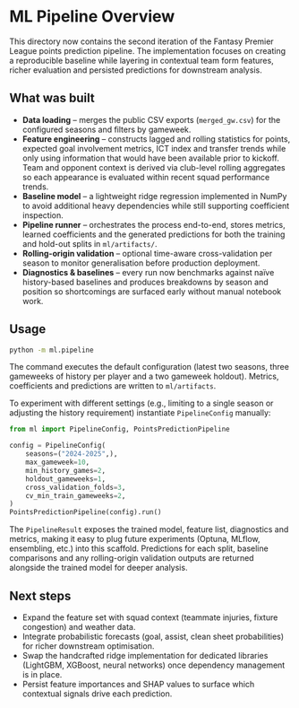 # ML Pipeline Overview

This directory now contains the second iteration of the Fantasy Premier League points prediction pipeline.
The implementation focuses on creating a reproducible baseline while layering in contextual team form
features, richer evaluation and persisted predictions for downstream analysis.

## What was built

- **Data loading** – merges the public CSV exports (`merged_gw.csv`) for the configured seasons and filters
  by gameweek.
- **Feature engineering** – constructs lagged and rolling statistics for points, expected goal involvement
  metrics, ICT index and transfer trends while only using information that would have been available prior
  to kickoff. Team and opponent context is derived via club-level rolling aggregates so each appearance is
  evaluated within recent squad performance trends.
- **Baseline model** – a lightweight ridge regression implemented in NumPy to avoid additional heavy
  dependencies while still supporting coefficient inspection.
- **Pipeline runner** – orchestrates the process end-to-end, stores metrics, learned coefficients and the
  generated predictions for both the training and hold-out splits in `ml/artifacts/`.
- **Rolling-origin validation** – optional time-aware cross-validation per season to monitor generalisation
  before production deployment.
- **Diagnostics & baselines** – every run now benchmarks against naïve history-based baselines and produces
  breakdowns by season and position so shortcomings are surfaced early without manual notebook work.

## Usage

```bash
python -m ml.pipeline
```

The command executes the default configuration (latest two seasons, three gameweeks of history per player
and a two gameweek holdout). Metrics, coefficients and predictions are written to `ml/artifacts`.

To experiment with different settings (e.g., limiting to a single season or adjusting the history
requirement) instantiate `PipelineConfig` manually:

```python
from ml import PipelineConfig, PointsPredictionPipeline

config = PipelineConfig(
    seasons=("2024-2025",),
    max_gameweek=10,
    min_history_games=2,
    holdout_gameweeks=1,
    cross_validation_folds=3,
    cv_min_train_gameweeks=2,
)
PointsPredictionPipeline(config).run()
```

The `PipelineResult` exposes the trained model, feature list, diagnostics and metrics, making it easy to
plug future experiments (Optuna, MLflow, ensembling, etc.) into this scaffold. Predictions for each split,
baseline comparisons and any rolling-origin validation outputs are returned alongside the trained model for
deeper analysis.

## Next steps

- Expand the feature set with squad context (teammate injuries, fixture congestion) and weather data.
- Integrate probabilistic forecasts (goal, assist, clean sheet probabilities) for richer downstream
  optimisation.
- Swap the handcrafted ridge implementation for dedicated libraries (LightGBM, XGBoost, neural networks)
  once dependency management is in place.
- Persist feature importances and SHAP values to surface which contextual signals drive each prediction.


